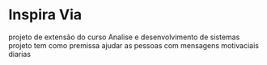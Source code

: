 ﻿# Inspira Via
 projeto de extensão do curso Analise e desenvolvimento de sistemas
 projeto tem como premissa ajudar as pessoas com mensagens motivaciais diarias
